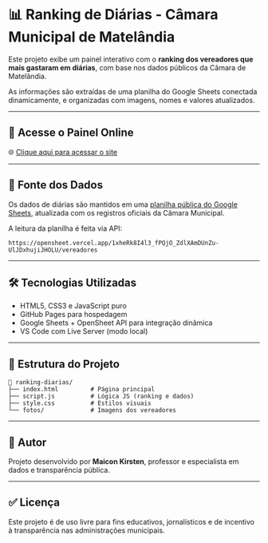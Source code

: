 
# 📊 Ranking de Diárias - Câmara Municipal de Matelândia

Este projeto exibe um painel interativo com o **ranking dos vereadores que mais gastaram em diárias**, com base nos dados públicos da Câmara de Matelândia.

As informações são extraídas de uma planilha do Google Sheets conectada dinamicamente, e organizadas com imagens, nomes e valores atualizados.

---

## 🔎 Acesse o Painel Online

🌐 [Clique aqui para acessar o site](https://mdkirst.github.io/ranking-diarias/)

---

## 🧾 Fonte dos Dados

Os dados de diárias são mantidos em uma [planilha pública do Google Sheets](https://docs.google.com/spreadsheets/d/1xheRk8I4l3_fPQjO_ZdlXAmDUnZu-UlJDxhujiJHOLU/edit?usp=sharing), atualizada com os registros oficiais da Câmara Municipal.

A leitura da planilha é feita via API:
```
https://opensheet.vercel.app/1xheRk8I4l3_fPQjO_ZdlXAmDUnZu-UlJDxhujiJHOLU/vereadores
```

---

## 🛠️ Tecnologias Utilizadas

- HTML5, CSS3 e JavaScript puro
- GitHub Pages para hospedagem
- Google Sheets + OpenSheet API para integração dinâmica
- VS Code com Live Server (modo local)

---

## 📂 Estrutura do Projeto

```
📁 ranking-diarias/
├── index.html         # Página principal
├── script.js          # Lógica JS (ranking e dados)
├── style.css          # Estilos visuais
└── fotos/             # Imagens dos vereadores
```

---

## 🧠 Autor

Projeto desenvolvido por **Maicon Kirsten**, professor e especialista em dados e transparência pública.

---

## ✅ Licença

Este projeto é de uso livre para fins educativos, jornalísticos e de incentivo à transparência nas administrações municipais.
